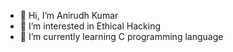 - 👋 Hi, I’m Anirudh Kumar
- 👀 I’m interested in Ethical Hacking 
- 🌱 I’m currently learning C programming language 
